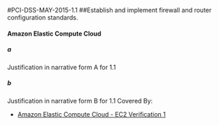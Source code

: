 #PCI-DSS-MAY-2015-1.1
##Establish and implement firewall and router configuration standards.

#### Amazon Elastic Compute Cloud

##### a
Justification in narrative form A for 1.1

##### b
Justification in narrative form B for 1.1
Covered By:
* [Amazon Elastic Compute Cloud - EC2 Verification 1](../components/EC2.md)
